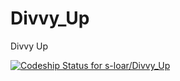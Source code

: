 Divvy_Up
========

Divvy Up

[ ![Codeship Status for s-loar/Divvy_Up](https://www.codeship.io/projects/f624be70-060e-0132-463b-2647e7991c40/status)](https://www.codeship.io/projects/31021)
 
